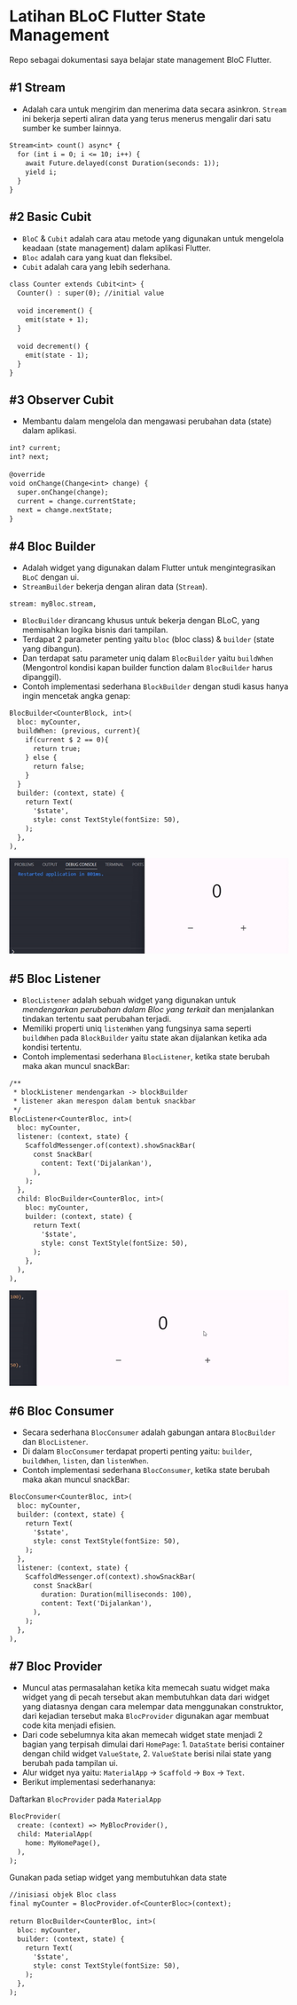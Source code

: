 # Latihan BLoC Flutter State Management

Repo sebagai dokumentasi saya belajar state management BloC Flutter.

## #1 Stream

- Adalah cara untuk mengirim dan menerima data secara asinkron. `Stream` ini bekerja seperti aliran data yang terus menerus mengalir dari satu sumber ke sumber lainnya.

```
Stream<int> count() async* {
  for (int i = 0; i <= 10; i++) {
    await Future.delayed(const Duration(seconds: 1));
    yield i;
  }
}
```

## #2 Basic Cubit

- `BloC` & `Cubit` adalah cara atau metode yang digunakan untuk mengelola keadaan (state management) dalam aplikasi Flutter.
- `Bloc` adalah cara yang kuat dan fleksibel.
- `Cubit` adalah cara yang lebih sederhana.

```
class Counter extends Cubit<int> {
  Counter() : super(0); //initial value

  void incerement() {
    emit(state + 1);
  }

  void decrement() {
    emit(state - 1);
  }
}
```

## #3 Observer Cubit

- Membantu dalam mengelola dan mengawasi perubahan data (state) dalam aplikasi.

```
int? current;
int? next;

@override
void onChange(Change<int> change) {
  super.onChange(change);
  current = change.currentState;
  next = change.nextState;
}
```

## #4 Bloc Builder

- Adalah widget yang digunakan dalam Flutter untuk mengintegrasikan `BLoC` dengan ui.
- `StreamBuilder` bekerja dengan aliran data (`Stream`).

```
stream: myBloc.stream,
```

- `BlocBuilder` dirancang khusus untuk bekerja dengan BLoC, yang memisahkan logika bisnis dari tampilan.
- Terdapat 2 parameter penting yaitu `bloc` (bloc class) & `builder` (state yang dibangun).
- Dan terdapat satu parameter uniq dalam `BlocBuilder` yaitu `buildWhen` (Mengontrol kondisi kapan builder function dalam `BlocBuilder` harus dipanggil).
- Contoh implementasi sederhana `BlockBuilder` dengan studi kasus hanya ingin mencetak angka genap:

```
BlocBuilder<CounterBlock, int>(
  bloc: myCounter,
  buildWhen: (previous, current){
    if(current $ 2 == 0){
      return true;
    } else {
      return false;
    }
  }
  builder: (context, state) {
    return Text(
      '$state',
      style: const TextStyle(fontSize: 50),
    );
  },
),
```

![bloc builder pic](pic/bloc_builder.gif)

## #5 Bloc Listener

- `BlocListener` adalah sebuah widget yang digunakan untuk _mendengarkan perubahan dalam Bloc yang terkait_ dan menjalankan tindakan tertentu saat perubahan terjadi.
- Memiliki properti uniq `listenWhen` yang fungsinya sama seperti `buildWhen` pada `BlockBuilder` yaitu state akan dijalankan ketika ada kondisi tertentu.
- Contoh implementasi sederhana `BlocListener`, ketika state berubah maka akan muncul snackBar:

```
/**
 * blockListener mendengarkan -> blockBuilder
 * listener akan merespon dalam bentuk snackbar
 */
BlocListener<CounterBloc, int>(
  bloc: myCounter,
  listener: (context, state) {
    ScaffoldMessenger.of(context).showSnackBar(
      const SnackBar(
        content: Text('Dijalankan'),
      ),
    );
  },
  child: BlocBuilder<CounterBloc, int>(
    bloc: myCounter,
    builder: (context, state) {
      return Text(
        '$state',
        style: const TextStyle(fontSize: 50),
      );
    },
  ),
),
```

![bloc listener pic](pic/bloc_listener.gif)

## #6 Bloc Consumer

- Secara sederhana `BlocConsumer` adalah gabungan antara `BlocBuilder` dan `BlocListener`.
- Di dalam `BlocConsumer` terdapat properti penting yaitu: `builder`, `buildWhen`, `listen`, dan `listenWhen`.
- Contoh implementasi sederhana `BlocConsumer`, ketika state berubah maka akan muncul snackBar:

```
BlocConsumer<CounterBloc, int>(
  bloc: myCounter,
  builder: (context, state) {
    return Text(
      '$state',
      style: const TextStyle(fontSize: 50),
    );
  },
  listener: (context, state) {
    ScaffoldMessenger.of(context).showSnackBar(
      const SnackBar(
        duration: Duration(milliseconds: 100),
        content: Text('Dijalankan'),
      ),
    );
  },
),
```

## #7 Bloc Provider

- Muncul atas permasalahan ketika kita memecah suatu widget maka widget yang di pecah tersebut akan membutuhkan data dari widget yang diatasnya dengan cara melempar data menggunakan construktor, dari kejadian tersebut maka `BlocProvider` digunakan agar membuat code kita menjadi efisien.
- Dari code sebelumnya kita akan memecah widget state menjadi 2 bagian yang terpisah dimulai dari `HomePage`: 1. `DataState` berisi container dengan child widget `ValueState`, 2. `ValueState` berisi nilai state yang berubah pada tampilan ui.
- Alur widget nya yaitu: `MaterialApp` -> `Scaffold` -> `Box` -> `Text`.
- Berikut implementasi sederhananya:

Daftarkan `BlocProvider` pada `MaterialApp`

```
BlocProvider(
  create: (context) => MyBlocProvider(),
  child: MaterialApp(
    home: MyHomePage(),
  ),
);
```

Gunakan pada setiap widget yang membutuhkan data state

```
//inisiasi objek Bloc class
final myCounter = BlocProvider.of<CounterBloc>(context);

return BlocBuilder<CounterBloc, int>(
  bloc: myCounter,
  builder: (context, state) {
    return Text(
      '$state',
      style: const TextStyle(fontSize: 50),
    );
  },
);
```
